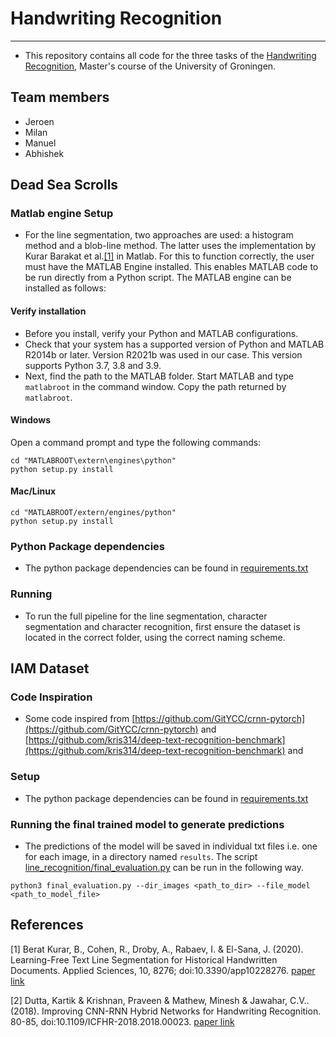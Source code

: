 # Handwriting Recognition
***
* This repository contains all code for the three tasks of the [Handwriting Recognition](https://www.rug.nl/ocasys/fwn/vak/show?code=WMAI019-05), Master's course of the University of Groningen.

## Team members
* Jeroen
* Milan
* Manuel
* Abhishek

## Dead Sea Scrolls
### Matlab engine Setup
* For the line segmentation, two approaches are used: a histogram method and a blob-line method. The latter uses the
implementation by Kurar Barakat et al.[[1]](#1) in Matlab. For this to function correctly, the user must have the MATLAB Engine
installed. This enables MATLAB code to be run directly from a Python script. The MATLAB engine can be installed as follows:

#### Verify installation
* Before you install, verify your Python and MATLAB configurations.
* Check that your system has a supported version of Python and MATLAB R2014b or later. Version R2021b was used in our case.
This version supports Python 3.7, 3.8 and 3.9.
* Next, find the path to the MATLAB folder. Start MATLAB and type `matlabroot` in the command window. Copy the path returned
by `matlabroot`.

#### Windows
Open a command prompt and type the following commands:
```
cd "MATLABROOT\extern\engines\python"
python setup.py install
```

#### Mac/Linux
```
cd "MATLABROOT/extern/engines/python"
python setup.py install
```

### Python Package dependencies
* The python package dependencies can be found in [requirements.txt](requirements.txt)

### Running
* To run the full pipeline for the line segmentation, character segmentation and character recognition, first ensure the
dataset is located in the correct folder, using the correct naming scheme.

## IAM Dataset
### Code Inspiration
* Some code inspired from [https://github.com/GitYCC/crnn-pytorch](https://github.com/GitYCC/crnn-pytorch) and [https://github.com/kris314/deep-text-recognition-benchmark](https://github.com/kris314/deep-text-recognition-benchmark) and

### Setup
* The python package dependencies can be found in [requirements.txt](requirements.txt)

### Running the final trained model to generate predictions
* The predictions of the model will be saved in individual txt files i.e. one for each image, in a directory named `results`.
The script [line_recognition/final_evaluation.py](line_recognition/final_evaluation.py) can be run in the following way.
```
python3 final_evaluation.py --dir_images <path_to_dir> --file_model <path_to_model_file>
```

## References
<a id="1">[1]</a>
Berat Kurar, B., Cohen, R., Droby, A., Rabaev, I. & El-Sana, J. (2020). Learning-Free Text Line Segmentation for Historical
Handwritten Documents.
Applied Sciences, 10, 8276; doi:10.3390/app10228276.
[paper link](https://www.researchgate.net/profile/Berat-Barakat/publication/347109911_Learning-Free_Text_Line_Segmentation_for_Historical_Handwritten_Documents/links/6005e26a45851553a053b11c/Learning-Free-Text-Line-Segmentation-for-Historical-Handwritten-Documents.pdf)

<a id="2">[2]</a>
Dutta, Kartik & Krishnan, Praveen & Mathew, Minesh & Jawahar, C.V.. (2018). Improving CNN-RNN Hybrid Networks for Handwriting Recognition.
80-85, doi:10.1109/ICFHR-2018.2018.00023.
[paper link](http://cdn.iiit.ac.in/cdn/cvit.iiit.ac.in/images/ConferencePapers/2018/improving-cnn-rnn.pdf)
